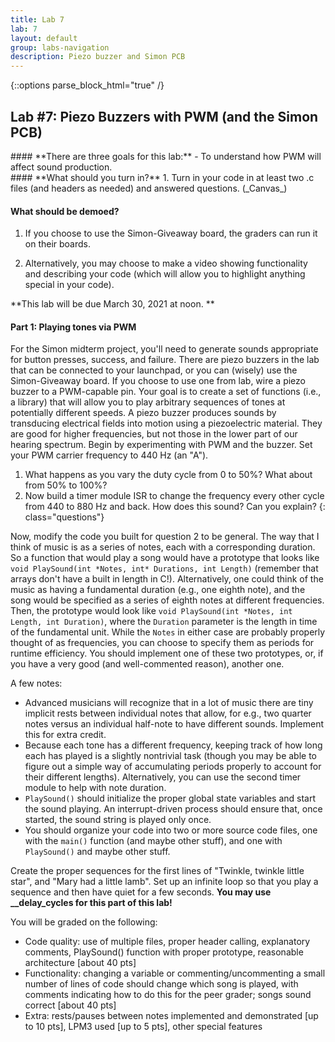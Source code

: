 ```yaml
---
title: Lab 7
lab: 7
layout: default
group: labs-navigation
description: Piezo buzzer and Simon PCB
---
```


{::options parse_block_html="true" /}

## Lab #7: Piezo Buzzers with PWM (and the Simon PCB)

<div class="alert alert-info" role="alert">
#### **There are three goals for this lab:**
  - To understand how PWM will affect sound production.
</div>

<div class="alert alert-danger" role="alert">
#### **What should you turn in?**
  1. Turn in your code in at least two .c files (and headers as needed) and answered questions. (_Canvas_)

#### **What should be demoed?**
  1. If you choose to use the Simon-Giveaway board, the graders can run it on their boards.

  2. Alternatively, you may choose to make a video showing functionality and describing your
  code (which will allow you to highlight anything special in your code).
</div>

**This lab will be due March 30, 2021 at noon. **

#### Part 1: Playing tones via PWM

For the Simon midterm project, you'll need to generate sounds appropriate for button presses,
success, and failure. There are piezo buzzers in the lab that can be connected to your
launchpad, or you can (wisely) use the Simon-Giveaway board. If you choose to use one from lab,
wire a piezo buzzer to a PWM-capable pin. Your goal is to create a set of functions (i.e., a
library) that will allow you to play arbitrary sequences of tones at potentially different
speeds. A piezo buzzer produces sounds by transducing electrical fields into motion using a
piezoelectric material. They are good for higher frequencies, but not those in the lower part
of our hearing spectrum. Begin by experimenting with PWM and the buzzer. Set your PWM carrier
frequency to 440 Hz (an "A").

  1. What happens as you vary the duty cycle from 0 to 50%? What about from 50% to 100%?
  2.  Now build a timer module ISR to change the frequency every other cycle from 440 to 880 Hz
  and back. How does this sound? Can you explain?
  {: class="questions"}

Now, modify the code you built for question 2 to be general. The way that I
think of music is as a series of notes, each with a corresponding duration. So a
function that would play a song would have a prototype that looks like `void
PlaySound(int *Notes, int* Durations, int Length)` (remember that arrays don't
have a built in length in C!). Alternatively, one could think of the music as
having a fundamental duration (e.g., one eighth note), and the song would be
specified as a series of eighth notes at different frequencies. Then, the
prototype would look like `void PlaySound(int *Notes, int Length, int
Duration)`, where the `Duration` parameter is the length in time of the
fundamental unit. While the `Notes` in either case are probably properly thought
of as frequencies, you can choose to specify them as periods for runtime
efficiency. You should implement one of these two prototypes, or, if you have a
very good (and well-commented reason), another one.

A few notes:
  - Advanced musicians will recognize that in a lot of music there are tiny
    implicit rests between individual notes that allow, for e.g., two quarter
    notes versus an individual half-note to have different sounds. Implement
    this for extra credit.
  - Because each tone has a different frequency, keeping track of how long each
    has played is a slightly nontrivial task (though you may be able to
    figure out a simple way of accumulating periods properly to account for
    their different lengths). Alternatively, you can use the second timer module
    to help with note duration.
  - `PlaySound()` should initialize the proper global state variables and start 
    the sound playing. An interrupt-driven process should ensure that, once
    started, the sound string is played only once. 
  - You should organize your code into two or more source code files, one with
    the `main()` function (and maybe other stuff), and one with `PlaySound()`
    and maybe other stuff.

Create the proper sequences for the first lines of "Twinkle, twinkle little star", and "Mary had
a little lamb". Set up an infinite loop so that you play a sequence and then have quiet for a
few seconds. **You may use __delay_cycles for this part of this lab!** 

You will be graded on the following:
  - Code quality: use of multiple files, proper header calling, explanatory
    comments, PlaySound() function with proper prototype, reasonable
    architecture [about 40 pts]
  - Functionality: changing a variable or commenting/uncommenting a small number
    of lines of code should change which song is played, with comments
    indicating how to do this for the peer grader; songs sound correct [about
    40 pts]
  - Extra: rests/pauses between notes implemented and demonstrated [up to 10
    pts], LPM3 used [up to 5 pts], other special features



